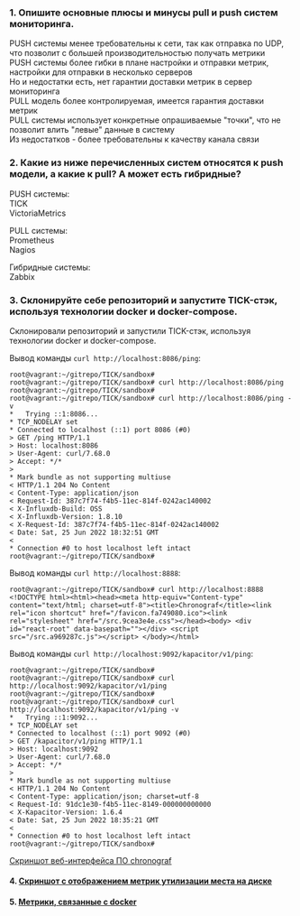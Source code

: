 ### 1. Опишите основные плюсы и минусы pull и push систем мониторинга.  
  
PUSH системы менее требовательны к сети, так как отправка по UDP, что позволит с большей производительностью получать метрики  
PUSH системы более гибки в плане настройки и отправки метрик, настройки для отправки в несколько серверов  
Но и недостатки есть, нет гарантии доставки метрик в сервер мониторинга  
PULL модель более контролируемая, имеется гарантия доставки метрик  
PULL системы использует конкретные опрашиваемые "точки", что не позволит влить "левые" данные в систему  
Из недостатков - более требовательны к качеству канала связи  

### 2. Какие из ниже перечисленных систем относятся к push модели, а какие к pull? А может есть гибридные?
  
PUSH системы:  
 TICK  
 VictoriaMetrics  
  
PULL системы:  
 Prometheus  
 Nagios  

Гибридные системы:  
 Zabbix  
  
  
### 3. Склонируйте себе репозиторий и запустите TICK-стэк, используя технологии docker и docker-compose.
  
Склонировали репозиторий и запустили TICK-стэк, используя технологии docker и docker-compose.  

Вывод команды ``` curl http://localhost:8086/ping ```:  
```
root@vagrant:~/gitrepo/TICK/sandbox#
root@vagrant:~/gitrepo/TICK/sandbox# curl http://localhost:8086/ping
root@vagrant:~/gitrepo/TICK/sandbox#
root@vagrant:~/gitrepo/TICK/sandbox# curl http://localhost:8086/ping -v
*   Trying ::1:8086...
* TCP_NODELAY set
* Connected to localhost (::1) port 8086 (#0)
> GET /ping HTTP/1.1
> Host: localhost:8086
> User-Agent: curl/7.68.0
> Accept: */*
>
* Mark bundle as not supporting multiuse
< HTTP/1.1 204 No Content
< Content-Type: application/json
< Request-Id: 387c7f74-f4b5-11ec-814f-0242ac140002
< X-Influxdb-Build: OSS
< X-Influxdb-Version: 1.8.10
< X-Request-Id: 387c7f74-f4b5-11ec-814f-0242ac140002
< Date: Sat, 25 Jun 2022 18:32:51 GMT
<
* Connection #0 to host localhost left intact
root@vagrant:~/gitrepo/TICK/sandbox#
```

Вывод команды ``` curl http://localhost:8888 ```:  
```
root@vagrant:~/gitrepo/TICK/sandbox# curl http://localhost:8888
<!DOCTYPE html><html><head><meta http-equiv="Content-type" content="text/html; charset=utf-8"><title>Chronograf</title><link rel="icon shortcut" href="/favicon.fa749080.ico"><link rel="stylesheet" href="/src.9cea3e4e.css"></head><body> <div id="react-root" data-basepath=""></div> <script src="/src.a969287c.js"></script> </body></html>
```

Вывод команды ``` curl http://localhost:9092/kapacitor/v1/ping ```:  
```
root@vagrant:~/gitrepo/TICK/sandbox#
root@vagrant:~/gitrepo/TICK/sandbox# curl http://localhost:9092/kapacitor/v1/ping
root@vagrant:~/gitrepo/TICK/sandbox#
root@vagrant:~/gitrepo/TICK/sandbox# curl http://localhost:9092/kapacitor/v1/ping -v
*   Trying ::1:9092...
* TCP_NODELAY set
* Connected to localhost (::1) port 9092 (#0)
> GET /kapacitor/v1/ping HTTP/1.1
> Host: localhost:9092
> User-Agent: curl/7.68.0
> Accept: */*
>
* Mark bundle as not supporting multiuse
< HTTP/1.1 204 No Content
< Content-Type: application/json; charset=utf-8
< Request-Id: 91dc1e30-f4b5-11ec-8149-000000000000
< X-Kapacitor-Version: 1.6.4
< Date: Sat, 25 Jun 2022 18:35:21 GMT
<
* Connection #0 to host localhost left intact
root@vagrant:~/gitrepo/TICK/sandbox#
```
  
[Скриншот веб-интерфейса ПО chronograf](https://github.com/Danil054/devops-netology/blob/main/pics/screen-tick.png)  

#### 4. [Скриншот с отображением метрик утилизации места на диске](https://github.com/Danil054/devops-netology/blob/main/pics/screen-tick-disk.png)  
  
#### 5. [Метрики, связанные с docker](https://github.com/Danil054/devops-netology/blob/main/pics/screen-tick-docker.png)  


